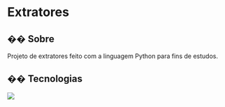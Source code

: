 <h1>Extratores</h1>

<h2>�� Sobre</h2>
<p>Projeto de extratores feito com a linguagem Python para fins de estudos.</p>

## �� Tecnologias
<div>
  <img src="https://img.shields.io/badge/python-3670A0?style=for-the-badge&logo=python&logoColor=ffdd54">
</div>
